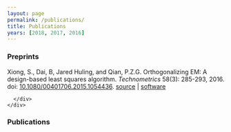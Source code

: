 ```yaml
---
layout: page
permalink: /publications/
title: Publications
years: [2018, 2017, 2016]
---
```


<h3 class="year">Preprints</h3>


<div class="pt-3">
  <div class="container">
    <div class="row">
      <div class="col-md-10 offset-1">
        <p class="bibliography">
          Xiong, S., Dai, B, <author>Jared Huling</author>, and Qian, P.Z.G.
          <a>
            Orthogonalizing EM: A design-based least squares algorithm</a>.
          <em>Technometrics</em> 58(3): 285-293, 2016.
          doi: <a href="https://doi.org/10.1080/00401706.2015.1054436">10.1080/00401706.2015.1054436</a>.
          <a class="codelink" href="https://github.com/jaredhuling/oem">source</a> |
          <a class="codelink" href="https://cran.r-project.org/web/packages/oem/index.html">software</a>
        </p>
        
      </div>
    </div>
  </div>
</div>



<h3 class="year">Publications</h3>
